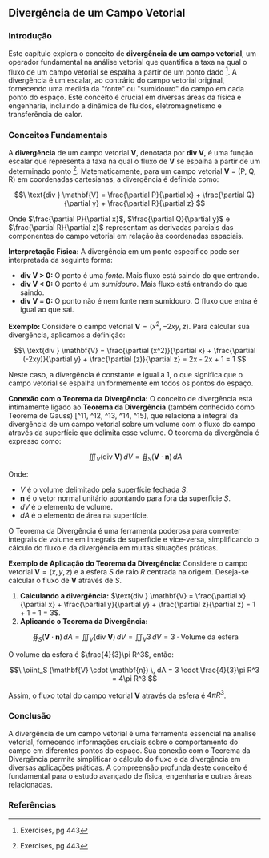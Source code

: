 ## Divergência de um Campo Vetorial

### Introdução
Este capítulo explora o conceito de **divergência de um campo vetorial**, um operador fundamental na análise vetorial que quantifica a taxa na qual o fluxo de um campo vetorial se espalha a partir de um ponto dado [^1]. A divergência é um escalar, ao contrário do campo vetorial original, fornecendo uma medida da "fonte" ou "sumidouro" do campo em cada ponto do espaço. Este conceito é crucial em diversas áreas da física e engenharia, incluindo a dinâmica de fluidos, eletromagnetismo e transferência de calor.

### Conceitos Fundamentais

A **divergência** de um campo vetorial **V**, denotada por **div V**, é uma função escalar que representa a taxa na qual o fluxo de **V** se espalha a partir de um determinado ponto [^1]. Matematicamente, para um campo vetorial **V** = (P, Q, R) em coordenadas cartesianas, a divergência é definida como:

$$\
\text{div } \mathbf{V} = \frac{\partial P}{\partial x} + \frac{\partial Q}{\partial y} + \frac{\partial R}{\partial z}
$$

Onde $\frac{\partial P}{\partial x}$, $\frac{\partial Q}{\partial y}$ e $\frac{\partial R}{\partial z}$ representam as derivadas parciais das componentes do campo vetorial em relação às coordenadas espaciais.

**Interpretação Física:** A divergência em um ponto específico pode ser interpretada da seguinte forma:

*   **div V > 0:** O ponto é uma *fonte*. Mais fluxo está saindo do que entrando.
*   **div V < 0:** O ponto é um *sumidouro*. Mais fluxo está entrando do que saindo.
*   **div V = 0:** O ponto não é nem fonte nem sumidouro. O fluxo que entra é igual ao que sai.

**Exemplo:** Considere o campo vetorial $\mathbf{V} = (x^2, -2xy, z)$. Para calcular sua divergência, aplicamos a definição:

$$\
\text{div } \mathbf{V} = \frac{\partial (x^2)}{\partial x} + \frac{\partial (-2xy)}{\partial y} + \frac{\partial (z)}{\partial z} = 2x - 2x + 1 = 1
$$

Neste caso, a divergência é constante e igual a 1, o que significa que o campo vetorial se espalha uniformemente em todos os pontos do espaço.

**Conexão com o Teorema da Divergência:** O conceito de divergência está intimamente ligado ao **Teorema da Divergência** (também conhecido como Teorema de Gauss) [^11, ^12, ^13, ^14, ^15], que relaciona a integral da divergência de um campo vetorial sobre um volume com o fluxo do campo através da superfície que delimita esse volume. O teorema da divergência é expresso como:

$$\
\iiint_V (\text{div } \mathbf{V}) \, dV = \oiint_S (\mathbf{V} \cdot \mathbf{n}) \, dA
$$

Onde:

*   $V$ é o volume delimitado pela superfície fechada $S$.
*   $\mathbf{n}$ é o vetor normal unitário apontando para fora da superfície $S$.
*   $dV$ é o elemento de volume.
*   $dA$ é o elemento de área na superfície.

O Teorema da Divergência é uma ferramenta poderosa para converter integrais de volume em integrais de superfície e vice-versa, simplificando o cálculo do fluxo e da divergência em muitas situações práticas.

**Exemplo de Aplicação do Teorema da Divergência:** Considere o campo vetorial $\mathbf{V} = (x, y, z)$ e a esfera $S$ de raio $R$ centrada na origem. Deseja-se calcular o fluxo de **V** através de $S$.

1.  **Calculando a divergência:** $\text{div } \mathbf{V} = \frac{\partial x}{\partial x} + \frac{\partial y}{\partial y} + \frac{\partial z}{\partial z} = 1 + 1 + 1 = 3$.
2.  **Aplicando o Teorema da Divergência:**

$$\
\oiint_S (\mathbf{V} \cdot \mathbf{n}) \, dA = \iiint_V (\text{div } \mathbf{V}) \, dV = \iiint_V 3 \, dV = 3 \cdot \text{Volume da esfera}
$$

O volume da esfera é $\frac{4}{3}\pi R^3$, então:

$$\
\oiint_S (\mathbf{V} \cdot \mathbf{n}) \, dA = 3 \cdot \frac{4}{3}\pi R^3 = 4\pi R^3
$$

Assim, o fluxo total do campo vetorial **V** através da esfera é $4\pi R^3$.

### Conclusão

A divergência de um campo vetorial é uma ferramenta essencial na análise vetorial, fornecendo informações cruciais sobre o comportamento do campo em diferentes pontos do espaço. Sua conexão com o Teorema da Divergência permite simplificar o cálculo do fluxo e da divergência em diversas aplicações práticas. A compreensão profunda deste conceito é fundamental para o estudo avançado de física, engenharia e outras áreas relacionadas.

### Referências
[^1]: Exercises, pg 443
[^2]: 10 Surface Integrals, pg 444
[^3]: Exercises, pg 445
[^4]: 10 Surface Integrals, pg 446
[^5]: Exercises, pg 447
[^6]: 10 Surface Integrals, pg 448
[^7]: Stokes\' Theorem, pg 449
[^8]: 11 Stokes\' Theorem, pg 450
[^9]: 11.1 Divergence, pg 451
[^10]: 11 Stokes\' Theorem, pg 452
[^11]: 11.1 Divergence, pg 453
[^12]: 11 Stokes\' Theorem, pg 454
[^13]: 11.1 Divergence, pg 455
[^14]: 11 Stokes\' Theorem, pg 456
[^15]: 11.1 Divergence, pg 457
[^16]: 11 Stokes\' Theorem, pg 458
[^17]: 11.1 Divergence, pg 459
[^18]: 11 Stokes\' Theorem, pg 460
[^19]: 11.2 Circulation and vorticity, pg 461
[^20]: 11 Stokes\' Theorem, pg 462
[^21]: 11.2 Circulation and vorticity, pg 463
[^22]: 11 Stokes\' Theorem, pg 464
[^23]: 11.2 Circulation and vorticity, pg 465
[^24]: 11 Stokes\' Theorem, pg 466
[^25]: 11.2 Circulation and vorticity, pg 467
[^26]: 11 Stokes\' Theorem, pg 468
[^27]: 11.2 Circulation and vorticity, pg 469
[^28]: 11 Stokes\' Theorem, pg 470
[^29]: 11.2 Circulation and vorticity, pg 471
[^30]: 11 Stokes\' Theorem, pg 472
[^31]: 11.2 Circulation and vorticity, pg 473
[^32]: 11 Stokes\' Theorem, pg 474
[^33]: 11.2 Circulation and vorticity, pg 475
[^34]: 11 Stokes\' Theorem, pg 476
[^35]: 11.2 Circulation and vorticity, pg 477
[^36]: 11 Stokes\' Theorem, pg 478
[^37]: 11.2 Circulation and vorticity, pg 479
[^38]: 11 Stokes\' Theorem, pg 480
[^39]: 11.2 Circulation and vorticity, pg 481
[^40]: 11 Stokes\' Theorem, pg 482
[^41]: 11.3 Stokes\' theorem, pg 483
[^42]: 11 Stokes\' Theorem, pg 484
[^43]: 11.3 Stokes\' theorem, pg 485
[^44]: 11 Stokes\' Theorem, pg 486
[^45]: 11.3 Stokes\' theorem, pg 487
[^46]: 11 Stokes\' Theorem, pg 488
[^47]: 11.3 Stokes\' theorem, pg 489
[^48]: 11 Stokes\' Theorem, pg 490
[^49]: 11.3 Stokes\' theorem, pg 491
[^50]: 11 Stokes\' Theorem, pg 492
[^51]: 11.4 Closed and exact forms, pg 493
[^52]: 11 Stokes\' Theorem, pg 494
[^53]: 11.4 Closed and exact forms, pg 495
[^54]: 11 Stokes\' Theorem, pg 496
[^55]: 11.4 Closed and exact forms, pg 497
[^56]: 11 Stokes\' Theorem, pg 498
[^57]: 11.4 Closed and exact forms, pg 499
[^58]: 11 Stokes\' Theorem, pg 500
[^59]: 11.4 Closed and exact forms, pg 501
[^60]: 11 Stokes\' Theorem, pg 502
[^61]: 11.4 Closed and exact forms, pg 503
[^62]: 11 Stokes\' Theorem, pg 504
[^63]: 11.4 Closed and exact forms, pg 505
[^64]: 11 Stokes\' Theorem, pg 506
[^65]: 11.4 Closed and exact forms, pg 507
[^66]: 11 Stokes\' Theorem, pg 508
[^67]: Exercises, pg 509
<!-- END -->